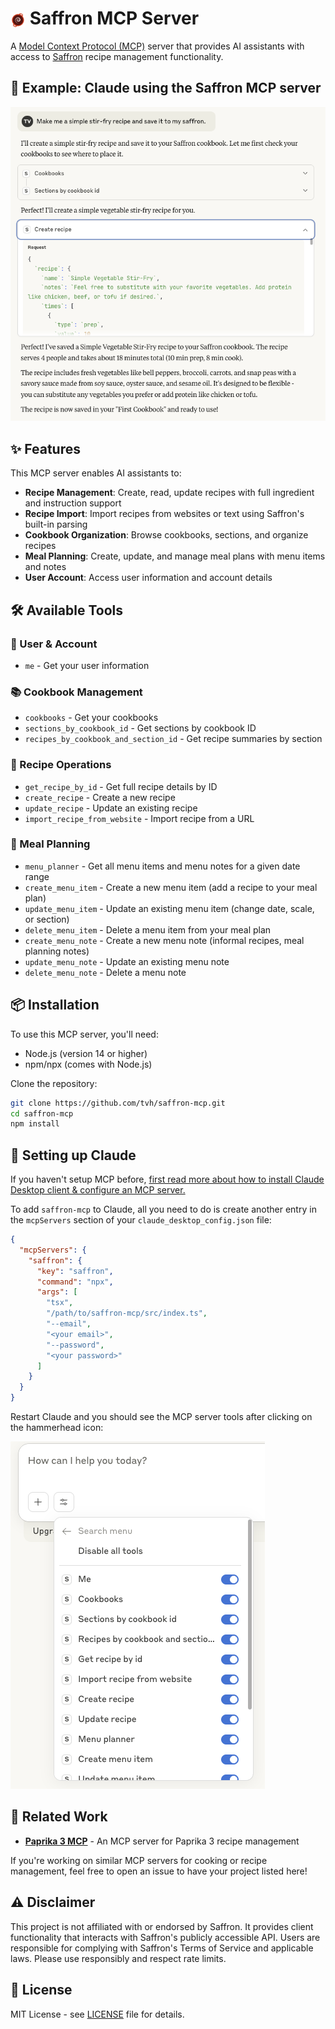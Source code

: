 # <img src="docs/saffron.png" alt="🧄" width="24" height="24" style="vertical-align: middle;"> Saffron MCP Server

A [Model Context Protocol (MCP)](https://modelcontextprotocol.io/) server that provides AI assistants with access to [Saffron](https://www.mysaffronapp.com) recipe management functionality.

## 💬 Example: Claude using the Saffron MCP server

<p align="center">
  <img src="docs/example.png" alt="MCP server running with Claude" />
</p>

## ✨ Features

This MCP server enables AI assistants to:

- **Recipe Management**: Create, read, update recipes with full ingredient and instruction support
- **Recipe Import**: Import recipes from websites or text using Saffron's built-in parsing
- **Cookbook Organization**: Browse cookbooks, sections, and organize recipes
- **Meal Planning**: Create, update, and manage meal plans with menu items and notes
- **User Account**: Access user information and account details

## 🛠️ Available Tools

### 👤 User & Account
- `me` - Get your user information

### 📚 Cookbook Management
- `cookbooks` - Get your cookbooks
- `sections_by_cookbook_id` - Get sections by cookbook ID
- `recipes_by_cookbook_and_section_id` - Get recipe summaries by section

### 🍳 Recipe Operations
- `get_recipe_by_id` - Get full recipe details by ID
- `create_recipe` - Create a new recipe
- `update_recipe` - Update an existing recipe
- `import_recipe_from_website` - Import recipe from a URL

### 📅 Meal Planning
- `menu_planner` - Get all menu items and menu notes for a given date range
- `create_menu_item` - Create a new menu item (add a recipe to your meal plan)
- `update_menu_item` - Update an existing menu item (change date, scale, or section)
- `delete_menu_item` - Delete a menu item from your meal plan
- `create_menu_note` - Create a new menu note (informal recipes, meal planning notes)
- `update_menu_note` - Update an existing menu note
- `delete_menu_note` - Delete a menu note

## 📦 Installation

To use this MCP server, you'll need:

- Node.js (version 14 or higher)
- npm/npx (comes with Node.js)

Clone the repository:

```bash
git clone https://github.com/tvh/saffron-mcp.git
cd saffron-mcp
npm install
```

## 🤖 Setting up Claude

If you haven't setup MCP before, [first read more about how to install Claude Desktop client & configure an MCP server.](https://modelcontextprotocol.io/quickstart/user)

To add `saffron-mcp` to Claude, all you need to do is create another entry in the `mcpServers` section of your `claude_desktop_config.json` file:

```json
{
  "mcpServers": {
    "saffron": {
      "key": "saffron",
      "command": "npx",
      "args": [
        "tsx",
        "/path/to/saffron-mcp/src/index.ts",
        "--email",
        "<your email>",
        "--password",
        "<your password>"
      ]
    }
  }
}
```

Restart Claude and you should see the MCP server tools after clicking on the hammerhead icon:

![MCP server running with Claude](docs/install.png)

## 🔗 Related Work

- **[Paprika 3 MCP](https://github.com/soggycactus/paprika-3-mcp)** - An MCP server for Paprika 3 recipe management

If you're working on similar MCP servers for cooking or recipe management, feel free to open an issue to have your project listed here!

## ⚠️ Disclaimer

This project is not affiliated with or endorsed by Saffron. It provides client functionality that interacts with Saffron's publicly accessible API. Users are responsible for complying with Saffron's Terms of Service and applicable laws. Please use responsibly and respect rate limits.

## 📄 License

MIT License - see [LICENSE](LICENSE) file for details.
